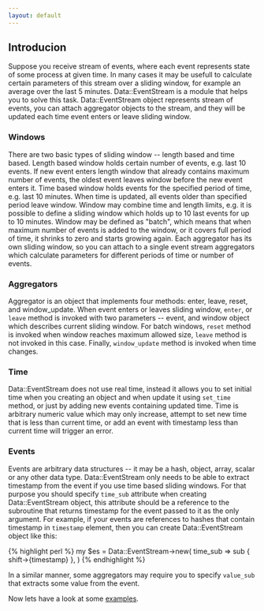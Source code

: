 ```yaml
---
layout: default
---
```

## Introducion

Suppose you receive stream of events, where each event represents state of some
process at given time. In many cases it may be usefull to calculate certain
parameters of this stream over a sliding window, for example an average over
the last 5 minutes. Data::EventStream is a module that helps you to solve this
task. Data::EventStream object represents stream of events, you can attach
aggregator objects to the stream, and they will be updated each time event
enters or leave sliding window.

### Windows

There are two basic types of sliding window -- length based and time based.
Length based window holds certain number of events, e.g. last 10 events. If new
event enters length window that already contains maximum number of events, the
oldest event leaves window before the new event enters it. Time based window
holds events for the specified period of time, e.g. last 10 minutes. When time
is updated, all events older than specified period leave window. Window may
combine time and length limits, e.g. it is possible to define a sliding window
which holds up to 10 last events for up to 10 minutes. Window may be defined as
"batch", which means that when maximum number of events is added to the window,
or it covers full period of time, it shrinks to zero and starts growing again.
Each aggregator has its own sliding window, so you can attach to a single event
stream aggregators which calculate parameters for different periods of time or
number of events.

### Aggregators

Aggregator is an object that implements four methods: enter, leave, reset, and
window_update.  When event enters or leaves sliding window, `enter`, or `leave`
method is invoked with two parameters -- event, and window object which
describes current sliding window. For batch windows, `reset` method is invoked
when window reaches maximum allowed size, `leave` method is not invoked in this
case.  Finally, `window_update` method is invoked when time changes.

### Time

Data::EventStream does not use real time, instead it allows you to set initial
time when you creating an object and when update it using `set_time` method, or
just by adding new events containing updated time. Time is arbitrary numeric
value which may only increase, attempt to set new time that is less than
current time, or add an event with timestamp less than current time will
trigger an error.

### Events

Events are arbitrary data structures -- it may be a hash, object, array, scalar
or any other data type. Data::EventStream only needs to be able to extract
timestamp from the event if you use time based sliding windows. For that
purpose you should specify `time_sub` attribute when creating Data::EventStream
object, this attribute should be a reference to the subroutine that returns
timestamp for the event passed to it as the only argument. For example, if your
events are references to hashes that contain timestamp in `timestamp` element,
then you can create Data::EventStream object like this:

{% highlight perl %}
my $es = Data::EventStream->new(
    time_sub => sub { shift->{timestamp} },
)
{% endhighlight %}

In a similar manner, some aggregators may require you to specify `value_sub`
that extracts some value from the event.

Now lets have a look at some [examples]({{site.baseurl}}/examples).
